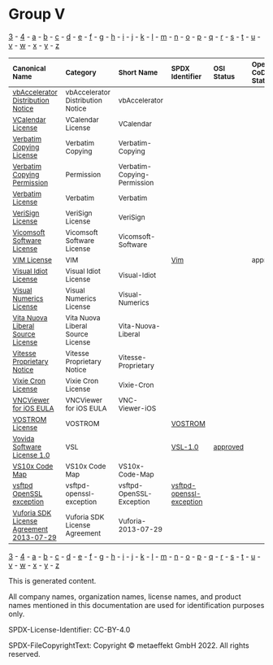 # Group V

[3](../[3]/README.md) -
[4](../[4]/README.md) -
[a](../[a]/README.md) - 
[b](../[b]/README.md) - 
[c](../[c]/README.md) - 
[d](../[d]/README.md) - 
[e](../[e]/README.md) - 
[f](../[f]/README.md) - 
[g](../[g]/README.md) - 
[h](../[h]/README.md) - 
[i](../[i]/README.md) - 
[j](../[j]/README.md) - 
[k](../[k]/README.md) - 
[l](../[l]/README.md) - 
[m](../[m]/README.md) - 
[n](../[n]/README.md) - 
[o](../[o]/README.md) - 
[p](../[p]/README.md) - 
[q](../[q]/README.md) - 
[r](../[r]/README.md) - 
[s](../[s]/README.md) - 
[t](../[t]/README.md) - 
[u](../[u]/README.md) - 
[v](../[v]/README.md) - 
[w](../[w]/README.md) - 
[x](../[x]/README.md) - 
[y](../[y]/README.md) - 
[z](../[z]/README.md)

|<sup>Canonical Name</sup>|<sup>Category</sup>|<sup>Short Name</sup>|<sup>SPDX Identifier</sup>|<sup>OSI Status</sup>|<sup>Open CoDE Status</sup>|<sup>ScanCode</sup>|<sup>Matched ScanCode</sup>|<sup>Type</sup>|
| :-- | :-- | :-- | :-- | :-- | :-- | :-- | :-- | :-- |
|<sup>[vbAccelerator Distribution Notice]([vb]/vbAccelerator-Distribution-Notice.yaml)</sup>|<sup>vbAccelerator Distribution Notice</sup>|<sup>vbAccelerator</sup>| | |<sup> </sup>|<sup>[vbaccelerator](https://github.com/nexB/scancode-toolkit/blob/develop/src/licensedcode/data/licenses/vbaccelerator.LICENSE)</sup>|<sup>[vbaccelerator](https://github.com/nexB/scancode-toolkit/blob/develop/src/licensedcode/data/licenses/vbaccelerator.LICENSE)</sup>|<sup>terms</sup>|
|<sup>[VCalendar License]([vc]/VCalendar-License.yaml)</sup>|<sup>VCalendar License</sup>|<sup>VCalendar</sup>| | |<sup> </sup>|<sup>[vcalendar](https://github.com/nexB/scancode-toolkit/blob/develop/src/licensedcode/data/licenses/vcalendar.LICENSE)</sup>|<sup>[vcalendar](https://github.com/nexB/scancode-toolkit/blob/develop/src/licensedcode/data/licenses/vcalendar.LICENSE)</sup>|<sup>terms</sup>|
|<sup>[Verbatim Copying License]([ve]/Verbatim-Copying-License.yaml)</sup>|<sup>Verbatim Copying</sup>|<sup>Verbatim-Copying</sup>| | |<sup> </sup>| |<sup>[other-permissive](https://github.com/nexB/scancode-toolkit/blob/develop/src/licensedcode/data/licenses/other-permissive.LICENSE)</sup>|<sup>terms</sup>|
|<sup>[Verbatim Copying Permission]([ve]/Verbatim-Copying-Permission.yaml)</sup>|<sup>Permission</sup>|<sup>Verbatim-Copying-Permission</sup>| | |<sup> </sup>| |<sup>[other-permissive](https://github.com/nexB/scancode-toolkit/blob/develop/src/licensedcode/data/licenses/other-permissive.LICENSE)</sup>|<sup>terms</sup>|
|<sup>[Verbatim License]([ve]/Verbatim-License.yaml)</sup>|<sup>Verbatim</sup>|<sup>Verbatim</sup>| | |<sup> </sup>|<sup>[verbatim-manual](https://github.com/nexB/scancode-toolkit/blob/develop/src/licensedcode/data/licenses/verbatim-manual.LICENSE)</sup>|<sup>[verbatim-manual](https://github.com/nexB/scancode-toolkit/blob/develop/src/licensedcode/data/licenses/verbatim-manual.LICENSE)</sup>|<sup>terms</sup>|
|<sup>[VeriSign License]([ve]/VeriSign-License.yaml)</sup>|<sup>VeriSign License</sup>|<sup>VeriSign</sup>| | |<sup> </sup>|<sup>[verisign](https://github.com/nexB/scancode-toolkit/blob/develop/src/licensedcode/data/licenses/verisign.LICENSE)</sup>|<sup>[verisign](https://github.com/nexB/scancode-toolkit/blob/develop/src/licensedcode/data/licenses/verisign.LICENSE)</sup>|<sup>terms</sup>|
|<sup>[Vicomsoft Software License]([vi]/Vicomsoft-Software-License.yaml)</sup>|<sup>Vicomsoft Software License</sup>|<sup>Vicomsoft-Software</sup>| | |<sup> </sup>|<sup>[vicomsoft-software](https://github.com/nexB/scancode-toolkit/blob/develop/src/licensedcode/data/licenses/vicomsoft-software.LICENSE)</sup>|<sup>[vicomsoft-software](https://github.com/nexB/scancode-toolkit/blob/develop/src/licensedcode/data/licenses/vicomsoft-software.LICENSE)</sup>|<sup>terms</sup>|
|<sup>[VIM License]([vi]/VIM-License.yaml)</sup>|<sup>VIM</sup>|<sup> </sup>|<sup>[Vim](https://spdx.org/licenses/Vim.html)</sup>| |<sup>approved</sup>|<sup>[vim](https://github.com/nexB/scancode-toolkit/blob/develop/src/licensedcode/data/licenses/vim.LICENSE)</sup>|<sup>[vim](https://github.com/nexB/scancode-toolkit/blob/develop/src/licensedcode/data/licenses/vim.LICENSE)</sup>|<sup>terms</sup>|
|<sup>[Visual Idiot License]([vi]/Visual-Idiot-License.yaml)</sup>|<sup>Visual Idiot License</sup>|<sup>Visual-Idiot</sup>| | |<sup> </sup>|<sup>[visual-idiot](https://github.com/nexB/scancode-toolkit/blob/develop/src/licensedcode/data/licenses/visual-idiot.LICENSE)</sup>|<sup>[visual-idiot](https://github.com/nexB/scancode-toolkit/blob/develop/src/licensedcode/data/licenses/visual-idiot.LICENSE)</sup>|<sup>terms</sup>|
|<sup>[Visual Numerics License]([vi]/Visual-Numerics-License.yaml)</sup>|<sup>Visual Numerics License</sup>|<sup>Visual-Numerics</sup>| | |<sup> </sup>|<sup>[visual-numerics](https://github.com/nexB/scancode-toolkit/blob/develop/src/licensedcode/data/licenses/visual-numerics.LICENSE)</sup>|<sup>[visual-numerics](https://github.com/nexB/scancode-toolkit/blob/develop/src/licensedcode/data/licenses/visual-numerics.LICENSE)</sup>|<sup>terms</sup>|
|<sup>[Vita Nuova Liberal Source License]([vi]/Vita-Nuova-Liberal-Source-License.yaml)</sup>|<sup>Vita Nuova Liberal Source License</sup>|<sup>Vita-Nuova-Liberal</sup>| | |<sup> </sup>|<sup>[vita-nuova-liberal](https://github.com/nexB/scancode-toolkit/blob/develop/src/licensedcode/data/licenses/vita-nuova-liberal.LICENSE)</sup>|<sup>[vita-nuova-liberal](https://github.com/nexB/scancode-toolkit/blob/develop/src/licensedcode/data/licenses/vita-nuova-liberal.LICENSE)</sup>|<sup>terms</sup>|
|<sup>[Vitesse Proprietary Notice]([vi]/Vitesse-Proprietary-Notice.yaml)</sup>|<sup>Vitesse Proprietary Notice</sup>|<sup>Vitesse-Proprietary</sup>| | |<sup> </sup>|<sup>[vitesse-prop](https://github.com/nexB/scancode-toolkit/blob/develop/src/licensedcode/data/licenses/vitesse-prop.LICENSE)</sup>|<sup>[vitesse-prop](https://github.com/nexB/scancode-toolkit/blob/develop/src/licensedcode/data/licenses/vitesse-prop.LICENSE)</sup>|<sup>terms</sup>|
|<sup>[Vixie Cron License]([vi]/Vixie-Cron-License.yaml)</sup>|<sup>Vixie Cron License</sup>|<sup>Vixie-Cron</sup>| | |<sup> </sup>|<sup>[vixie-cron](https://github.com/nexB/scancode-toolkit/blob/develop/src/licensedcode/data/licenses/vixie-cron.LICENSE)</sup>|<sup>[vixie-cron](https://github.com/nexB/scancode-toolkit/blob/develop/src/licensedcode/data/licenses/vixie-cron.LICENSE)</sup>|<sup>terms</sup>|
|<sup>[VNCViewer for iOS EULA]([vn]/VNCViewer-for-iOS-EULA.yaml)</sup>|<sup>VNCViewer for iOS EULA</sup>|<sup>VNC-Viewer-iOS</sup>| | |<sup> </sup>|<sup>[vnc-viewer-ios](https://github.com/nexB/scancode-toolkit/blob/develop/src/licensedcode/data/licenses/vnc-viewer-ios.LICENSE)</sup>|<sup>[vnc-viewer-ios](https://github.com/nexB/scancode-toolkit/blob/develop/src/licensedcode/data/licenses/vnc-viewer-ios.LICENSE)</sup>|<sup>terms</sup>|
|<sup>[VOSTROM License]([vo]/VOSTROM-License.yaml)</sup>|<sup>VOSTROM</sup>|<sup> </sup>|<sup>[VOSTROM](https://spdx.org/licenses/VOSTROM.html)</sup>| |<sup> </sup>|<sup>[vostrom](https://github.com/nexB/scancode-toolkit/blob/develop/src/licensedcode/data/licenses/vostrom.LICENSE)</sup>|<sup>[vostrom](https://github.com/nexB/scancode-toolkit/blob/develop/src/licensedcode/data/licenses/vostrom.LICENSE)</sup>|<sup>terms</sup>|
|<sup>[Vovida Software License 1.0]([vo]/Vovida-Software-License-1.0.yaml)</sup>|<sup>VSL</sup>|<sup> </sup>|<sup>[VSL-1.0](https://spdx.org/licenses/VSL-1.0.html)</sup>|<sup>[approved](https://opensource.org/licenses/?ls=VSL-1.0)</sup>|<sup> </sup>|<sup>[vsl-1.0](https://github.com/nexB/scancode-toolkit/blob/develop/src/licensedcode/data/licenses/vsl-1.0.LICENSE)</sup>|<sup>[vsl-1.0](https://github.com/nexB/scancode-toolkit/blob/develop/src/licensedcode/data/licenses/vsl-1.0.LICENSE)</sup>|<sup>terms</sup>|
|<sup>[VS10x Code Map]([vs]/VS10x-Code-Map.yaml)</sup>|<sup>VS10x Code Map</sup>|<sup>VS10x-Code-Map</sup>| | |<sup> </sup>|<sup>[vs10x-code-map](https://github.com/nexB/scancode-toolkit/blob/develop/src/licensedcode/data/licenses/vs10x-code-map.LICENSE)</sup>|<sup>[vs10x-code-map](https://github.com/nexB/scancode-toolkit/blob/develop/src/licensedcode/data/licenses/vs10x-code-map.LICENSE)</sup>|<sup>terms</sup>|
|<sup>[vsftpd OpenSSL exception]([vs]/vsftpd-OpenSSL-exception.yaml)</sup>|<sup>vsftpd-openssl-exception</sup>|<sup>vsftpd-OpenSSL-Exception</sup>|<sup>[vsftpd-openssl-exception](https://spdx.org/licenses/vsftpd-openssl-exception.html)</sup>| |<sup> </sup>| |<sup></sup>|<sup>exception</sup>|
|<sup>[Vuforia SDK License Agreement 2013-07-29]([vu]/Vuforia-SDK-License-Agreement-2013-07-29.yaml)</sup>|<sup>Vuforia SDK License Agreement</sup>|<sup>Vuforia-2013-07-29</sup>| | |<sup> </sup>|<sup>[vuforia-2013-07-29](https://github.com/nexB/scancode-toolkit/blob/develop/src/licensedcode/data/licenses/vuforia-2013-07-29.LICENSE)</sup>|<sup>[vuforia-2013-07-29](https://github.com/nexB/scancode-toolkit/blob/develop/src/licensedcode/data/licenses/vuforia-2013-07-29.LICENSE)</sup>|<sup>terms</sup>|

[3](../[3]/README.md) -
[4](../[4]/README.md) -
[a](../[a]/README.md) - 
[b](../[b]/README.md) - 
[c](../[c]/README.md) - 
[d](../[d]/README.md) - 
[e](../[e]/README.md) - 
[f](../[f]/README.md) - 
[g](../[g]/README.md) - 
[h](../[h]/README.md) - 
[i](../[i]/README.md) - 
[j](../[j]/README.md) - 
[k](../[k]/README.md) - 
[l](../[l]/README.md) - 
[m](../[m]/README.md) - 
[n](../[n]/README.md) - 
[o](../[o]/README.md) - 
[p](../[p]/README.md) - 
[q](../[q]/README.md) - 
[r](../[r]/README.md) - 
[s](../[s]/README.md) - 
[t](../[t]/README.md) - 
[u](../[u]/README.md) - 
[v](../[v]/README.md) - 
[w](../[w]/README.md) - 
[x](../[x]/README.md) - 
[y](../[y]/README.md) - 
[z](../[z]/README.md)


This is generated content.

All company names, organization names, license names, and product names mentioned in this documentation are used for identification purposes only.

SPDX-License-Identifier: CC-BY-4.0

SPDX-FileCopyrightText: Copyright © metaeffekt GmbH 2022. All rights reserved.
